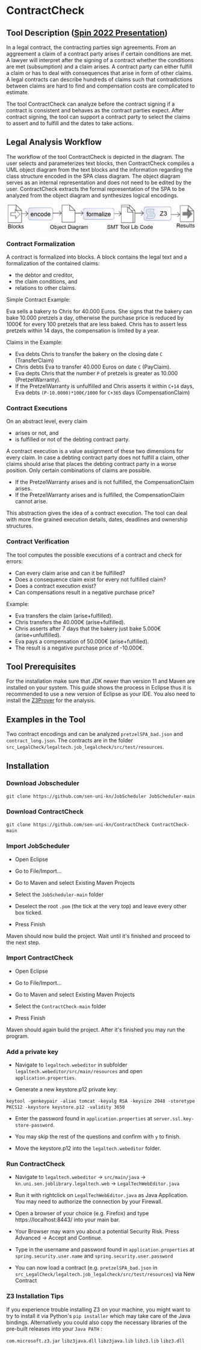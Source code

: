 # ContractCheck
## Tool Description ([Spin 2022 Presentation](2022Spin.pdf))
In a legal contract, the contracting parties sign agreements. From an aggreement a claim of a contract party arises if certain conditions are met. A lawyer will interpret after the signing of a contract whether the conditions are met (subsumption) and a claim arises. A contract party can either fulfill a claim or has to deal with consequences that arise in form of other claims. A legal contracts can describe hundreds of claims such that contradictions between claims are hard to find and compensation costs are complicated to estimate.

The tool ContractCheck can analyze before the contract signing if a contract is consistent and behaves as the contract parties expect. After contract signing, the tool can support a contract party to select the claims to assert and to fulfill and the dates to take actions.

## Legal Analysis Workflow

The workflow of the tool ContractCheck is depicted in the diagram.
The user selects and parameterizes text blocks, then ContractCheck compiles a UML object diagram from the text blocks and the
information regarding the class structure encoded in the SPA class diagram. The object diagram serves as an internal
representation and does not need to be edited by the user. ContractCheck extracts the formal representation of the SPA to
be analyzed from the object diagram and synthesizes logical encodings.

![LegalPipeline](./LegalPipeline.png)

### Contract Formalization
A contract is formalized into blocks. A block contains the legal text and a formalization of the contained claims: 
- the debtor and creditor,
- the claim conditions, and
- relations to other claims. 

Simple Contract Example:

Eva sells a bakery to Chris for 40.000 Euros. She signs that the bakery can bake 10.000 pretzels a day, otherwise the purchase price is reduced by 1000€ for every 100 pretzels that are less baked. Chris has to assert less pretzels within 14 days, the compensation is limited by a year.

Claims in the Example:
- Eva debts Chris to transfer the bakery on the closing date `C` (TransferClaim)
- Chris debts Eva to transfer 40.000 Euros on date `C` (PayClaim).
- Eva depts Chris that the number `P` of pretzels is greater as 10.000 (PretzelWarranty).
- If the PretzelWarranty is unfulfilled and Chris asserts it within `C+14` days, Eva debts `(P-10.0000)*100€/1000` for `C+365` days (CompensationClaim)

### Contract Executions
On an abstract level, every claim 
- arises or not, and
- is fulfilled or not of the debting contract party.

A contract execution is a value assignment of these two dimensions for every claim. In case a debting contract party does not fulfill a claim, other claims should arise that places the debting contract party in a worse position. Only certain combinations of claims are possible.
- If the PretzelWarranty arises and is not fulfilled, the CompensationClaim arises.
- If the PretzelWarranty arises and is fulfilled, the CompensationClaim cannot arise.

This abstraction gives the idea of a contract execution. The tool can deal with more fine grained execution details, dates, deadlines and ownership structures. 

### Contract Verification
The tool computes the possible executions of a contract and check for errors: 
- Can every claim arise and can it be fulfilled?
- Does a consequence claim exist for every not fulfilled claim?
- Does a contract execution exist?
- Can compensations result in a negative purchase price?

Example:
- Eva transfers the claim (arise+fulfilled).
- Chris transfers the 40.000€ (arise+fulfilled).
- Chris asserts after 7 days that the bakery just bake 5.000€ (arise+unfulfilled).
- Eva pays a compensation of 50.000€ (arise+fulfilled).
- The result is a negative purchase price of -10.000€.

## Tool Prerequisites

For the installation make sure that JDK newer than version 11 and Maven are installed on your system. This guide shows the process in Eclipse thus it is recommended to use a new version of Eclipse as your IDE.
You also need to install the <a href="https://github.com/z3prover/z3/pkgs/container/z3">Z3Prover</a> for the analysis.

## Examples in the Tool

Two contract encodings and can be analyzed `pretzelSPA_bad.json` and `contract_long.json`.
The contracts are in the folder `src_LegalCheck/legaltech.job_legalcheck/src/test/resources`.

## Installation

### Download Jobscheduler

```
git clone https://github.com/sen-uni-kn/JobScheduler JobScheduler-main
```

### Download ContractCheck

```
git clone https://github.com/sen-uni-kn/ContractCheck ContractCheck-main
```

### Import JobScheduler

- Open Eclipse

- Go to File/Import...

- Go to Maven and select Existing Maven Projects

- Select the `JobScheduler-main` folder

- Deselect the root `.pom` (the tick at the very top) and leave every other box ticked. 

- Press Finish

Maven should now build the project. Wait until it's finished and proceed to the next step.

### Import ContractCheck

- Open Eclipse

- Go to File/Import...

- Go to Maven and select Existing Maven Projects

- Select the `ContractCheck-main` folder

- Press Finish

Maven should again build the project. After it's finished you may run the program.

### Add a private key

- Navigate to `legaltech.webeditor` in subfolder `legaltech.webeditor/src/main/resources` and open `application.properties`.

- Generate a new keystore.p12 private key:

```
keytool -genkeypair -alias tomcat -keyalg RSA -keysize 2048 -storetype PKCS12 -keystore keystore.p12 -validity 3650
```
- Enter the password found in `application.properties` at `server.ssl.key-store-password`.

- You may skip the rest of the questions and confirm with `y` to finish.

- Move the keystore.p12 into the `legaltech.webeditor` folder.


### Run ContractCheck

- Navigate to `legaltech.webeditor` -> `src/main/java` -> `kn.uni.sen.joblibrary.legaltech.web` -> `LegalTechWebEditor.java`

- Run it with rightclick on `LegalTechWebEditor.java` as Java Application. You may need to authorize the connection by your Firewall.

- Open a browser of your choice (e.g. Firefox) and type https://localhost:8443/ into your main bar.

- Your Browser may warn you about a potential Security Risk. Press Advanced -> Accept and Continue.

- Type in the username and password found in `application.properties` at `spring.security.user.name` and `spring.security.user.password`

- You can now load a contract (e.g. `pretzelSPA_bad.json` in `src_LegalCheck/legaltech.job_legalcheck/src/test/resources`) via New Contract

### Z3 Installation Tips

If you experience trouble installing Z3 on your machine, you might want to try to install it via Python's `pip installer` which may take care of the Java bindings.
Alternatively you could also copy the necessary libraries of the pre-built releases into your `Java PATH` : 

`com.microsoft.z3.jar`
`libz3java.dll`
`libz3java.lib`
`libz3.lib`
`libz3.dll`

